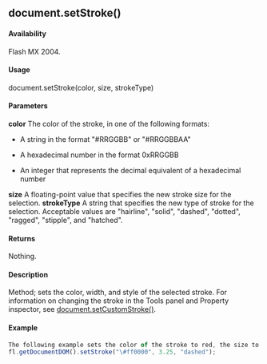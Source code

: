 ## document.setStroke()

#### Availability

Flash MX 2004.

#### Usage

document.setStroke(color, size, strokeType)

#### Parameters

**color** The color of the stroke, in one of the following formats:

-   A string in the format "\#RRGGBB" or "\#RRGGBBAA"

-   A hexadecimal number in the format 0xRRGGBB

-   An integer that represents the decimal equivalent of a hexadecimal number

**size** A floating-point value that specifies the new stroke size for the selection.
**strokeType** A string that specifies the new type of stroke for the selection. Acceptable values are "hairline", "solid", "dashed", "dotted", "ragged", "stipple", and "hatched".

#### Returns

Nothing.

#### Description

Method; sets the color, width, and style of the selected stroke. For information on changing the stroke in the Tools panel and Property inspector, see [document.setCustomStroke()](#!wielmic/developers-animatesdk-docs/test/Document_object/docum480.md).

#### Example

```javascript
The following example sets the color of the stroke to red, the size to 3.25, and the type to dashed:
fl.getDocumentDOM().setStroke("\#ff0000", 3.25, "dashed");

```
